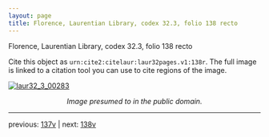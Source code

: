```yaml
---
layout: page
title: Florence, Laurentian Library, codex 32.3, folio 138 recto
---
```


Florence, Laurentian Library, codex 32.3, folio 138 recto

Cite this object as `urn:cite2:citelaur:laur32pages.v1:138r`.  The full image is linked to a citation tool you can use to cite regions of the image.

[![laur32_3_00283](http://www.homermultitext.org/iipsrv?IIIF=/project/homer/pyramidal/deepzoom/citelaur/laur32imgs/v1/laur32_3_00283.tif/full/800,/0/default.jpg)](http://www.homermultitext.org/ict2/?urn=urn:cite2:citelaur:laur32imgs.v1:laur32_3_00283) 

<p style="text-align: center; font-style: italic;">Image presumed to in the public domain.</p>

---

previous: [137v](../137v/) | next: [138v](../138v/)